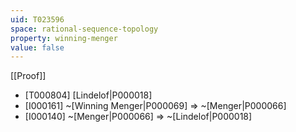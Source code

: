 ```yaml
---
uid: T023596
space: rational-sequence-topology
property: winning-menger
value: false
---
```

[[Proof]]

* [T000804] [Lindelof|P000018]
* [I000161] ~[Winning Menger|P000069] => ~[Menger|P000066]
* [I000140] ~[Menger|P000066] => ~[Lindelof|P000018]

